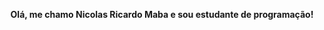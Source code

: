 <p align="center"><strong>Olá, me chamo Nicolas Ricardo Maba e sou estudante de programação!</strong></p>
